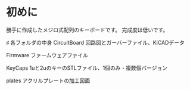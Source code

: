 # 初めに
勝手に作成したメジロ式配列のキーボードです。
完成度は低いです。

♯ 各フォルダの中身
CircuitBoard
  回路図とガーバーファイル、KiCADデータ

Firmware
  ファームウェアファイル

KeyCaps
  1uと2uのキーのSTLファイル、1個のみ・複数個バージョン

plates
  アクリルプレートの加工図面
